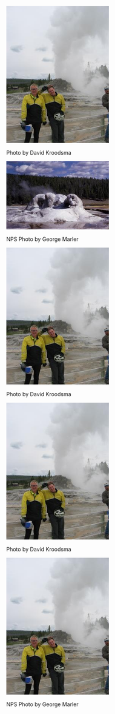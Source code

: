 ![Grotto-dk.JPG](../images/Grotto-dk.JPG)

 Photo by David Kroodsma

![Grotto Geyser](../images/GrottoGeyser.jpg)

NPS Photo by George Marler

![Grotto-dk](../images/Grotto-dk.JPG)

 Photo by David Kroodsma
 
 ![Grotto-dk](../images/Grotto-dk.JPG)

 Photo by David Kroodsma
 
 ![Grotto-dk](../images/Grotto-dk.JPG)

NPS Photo by George Marler
